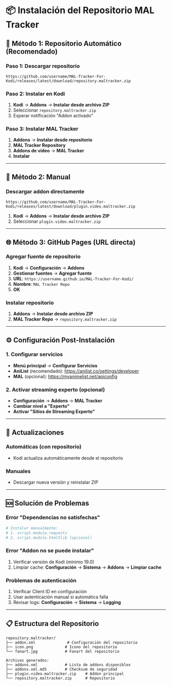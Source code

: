 # 📦 Instalación del Repositorio MAL Tracker

## 🎯 Método 1: Repositorio Automático (Recomendado)

### Paso 1: Descargar repositorio
```
https://github.com/username/MAL-Tracker-For-Kodi/releases/latest/download/repository.maltracker.zip
```

### Paso 2: Instalar en Kodi
1. **Kodi** → **Addons** → **Instalar desde archivo ZIP**
2. Seleccionar `repository.maltracker.zip`
3. Esperar notificación "Addon activado"

### Paso 3: Instalar MAL Tracker
1. **Addons** → **Instalar desde repositorio**
2. **MAL Tracker Repository**
3. **Addons de video** → **MAL Tracker**
4. **Instalar**

---

## 🔧 Método 2: Manual

### Descargar addon directamente
```
https://github.com/username/MAL-Tracker-For-Kodi/releases/latest/download/plugin.video.maltracker.zip
```

1. **Kodi** → **Addons** → **Instalar desde archivo ZIP**
2. Seleccionar `plugin.video.maltracker.zip`

---

## 🌐 Método 3: GitHub Pages (URL directa)

### Agregar fuente de repositorio
1. **Kodi** → **Configuración** → **Addons**
2. **Gestionar fuentes** → **Agregar fuente**
3. **URL**: `https://username.github.io/MAL-Tracker-For-Kodi/`
4. **Nombre**: `MAL Tracker Repo`
5. **OK**

### Instalar repositorio
1. **Addons** → **Instalar desde archivo ZIP**
2. **MAL Tracker Repo** → `repository.maltracker.zip`

---

## ⚙️ Configuración Post-Instalación

### 1. Configurar servicios
- **Menú principal** → **Configurar Servicios**
- **AniList** (recomendado): https://anilist.co/settings/developer
- **MAL** (opcional): https://myanimelist.net/apiconfig

### 2. Activar streaming experto (opcional)
- **Configuración** → **Addons** → **MAL Tracker**
- **Cambiar nivel a "Experto"**
- **Activar "Sitios de Streaming Experto"**

---

## 🔄 Actualizaciones

### Automáticas (con repositorio)
- Kodi actualiza automáticamente desde el repositorio

### Manuales
- Descargar nueva versión y reinstalar ZIP

---

## 🆘 Solución de Problemas

### Error "Dependencias no satisfechas"
```bash
# Instalar manualmente:
# 1. script.module.requests
# 2. script.module.html5lib (opcional)
```

### Error "Addon no se puede instalar"
1. Verificar versión de Kodi (mínimo 19.0)
2. Limpiar cache: **Configuración** → **Sistema** → **Addons** → **Limpiar cache**

### Problemas de autenticación
1. Verificar Client ID en configuración
2. Usar autenticación manual si automática falla
3. Revisar logs: **Configuración** → **Sistema** → **Logging**

---

## 📋 Estructura del Repositorio

```
repository.maltracker/
├── addon.xml              # Configuración del repositorio
├── icon.png              # Icono del repositorio  
└── fanart.jpg            # Fanart del repositorio

Archivos generados:
├── addons.xml            # Lista de addons disponibles
├── addons.xml.md5        # Checksum de seguridad
├── plugin.video.maltracker.zip    # Addon principal
└── repository.maltracker.zip      # Repositorio
```